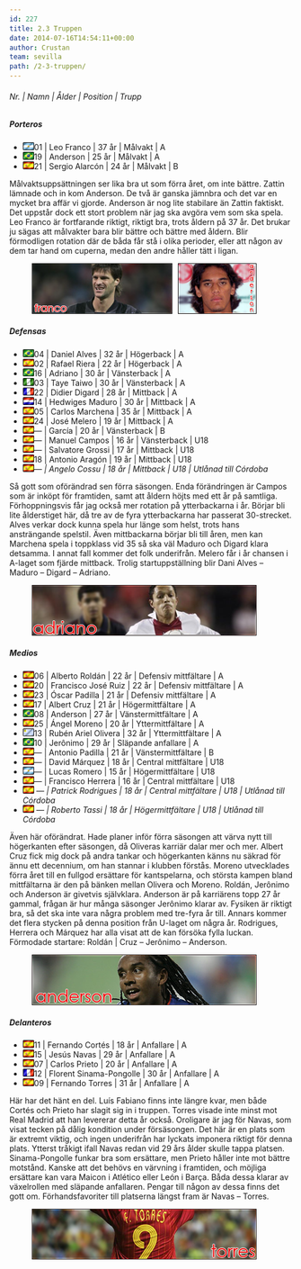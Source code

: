 ```yaml
---
id: 227
title: 2.3 Truppen
date: 2014-07-16T14:54:11+00:00
author: Crustan
team: sevilla
path: /2-3-truppen/
---
```


###### Nr. | Namn | Ålder | Position | Trupp

##### Porteros

- <img class="flag" src="../images/arg.png" />01 | Leo Franco | 37 år | Målvakt | A
- <img class="flag" src="../images/bra.png" />19 | Anderson | 25 år | Målvakt | A
- <img class="flag" src="../images/esp.png" />21 | Sergio Alarcón | 24 år | Målvakt | B

Målvaktsuppsättningen ser lika bra ut som förra året, om inte bättre. Zattin lämnade och in kom Anderson. De två är ganska jämnbra och det var en mycket bra affär vi gjorde. Anderson är nog lite stabilare än Zattin faktiskt. Det uppstår dock ett stort problem när jag ska avgöra vem som ska spela. Leo Franco är fortfarande riktigt, riktigt bra, trots åldern på 37 år. Det brukar ju sägas att målvakter bara blir bättre och bättre med åldern. Blir förmodligen rotation där de båda får stå i olika perioder, eller att någon av dem tar hand om cuperna, medan den andre håller tätt i ligan.

<figure>
  <img src="../images/goalie.png" alt="goalies"  />
</figure>

##### Defensas

- <img class="flag" src="../images/bra.png" />04 | Daniel Alves | 32 år | Högerback | A
- <img class="flag" src="../images/esp.png" />02 | Rafael Riera | 22 år | Högerback | A
- <img class="flag" src="../images/bra.png" />16 | Adriano | 30 år | Vänsterback | A
- <img class="flag" src="../images/nga.png" />03 | Taye Taiwo | 30 år | Vänsterback | A
- <img class="flag" src="../images/fra.png" />22 | Didier Digard | 28 år | Mittback | A
- <img class="flag" src="../images/ned.png" />14 | Hedwiges Maduro | 30 år | Mittback | A
- <img class="flag" src="../images/esp.png" />05 | Carlos Marchena | 35 år | Mittback | A
- <img class="flag" src="../images/esp.png" />24 | José Melero | 19 år | Mittback | A
- <img class="flag" src="../images/esp.png" />— | García | 20 år | Vänsterback | B
- <img class="flag" src="../images/esp.png" />— | Manuel Campos | 16 år | Vänsterback | U18
- <img class="flag" src="../images/esp.png" />— | Salvatore Grossi | 17 år | Mittback | U18
- <img class="flag" src="../images/esp.png" />18 | Antonio Aragón | 19 år | Mittback | U18
- _<img class="flag" src="../images/esp.png" />— | Angelo Cossu | 18 år | Mittback | U18 | Utlånad till Córdoba_

Så gott som oförändrad sen förra säsongen. Enda förändringen är Campos som är inköpt för framtiden, samt att åldern höjts med ett år på samtliga. Förhoppningsvis får jag också mer rotation på ytterbackarna i år. Börjar bli lite ålderstiget här, då tre av de fyra ytterbackarna har passerat 30-strecket. Alves verkar dock kunna spela hur länge som helst, trots hans ansträngande spelstil. Även mittbackarna börjar bli till åren, men kan Marchena spela i toppklass vid 35 så ska väl Maduro och Digard klara detsamma. I annat fall kommer det folk underifrån. Melero får i år chansen i A-laget som fjärde mittback. Trolig startuppställning blir Dani Alves – Maduro – Digard – Adriano.

<figure>
  <img src="../images/adriano2.png" alt="adriano"  />
</figure>

##### Medios

- <img class="flag" src="../images/esp.png" />06 | Alberto Roldán | 22 år | Defensiv mittfältare | A
- <img class="flag" src="../images/esp.png" />20 | Francisco José Ruiz | 22 år | Defensiv mittfältare | A
- <img class="flag" src="../images/esp.png" />23 | Óscar Padilla | 21 år | Defensiv mittfältare | A
- <img class="flag" src="../images/esp.png" />17 | Albert Cruz | 21 år | Högermittfältare | A
- <img class="flag" src="../images/bra.png" />08 | Anderson | 27 år | Vänstermittfältare | A
- <img class="flag" src="../images/esp.png" />25 | Ángel Moreno | 20 år | Yttermittfältare | A
- <img class="flag" src="../images/uru.png" />13 | Rubén Ariel Olivera | 32 år | Yttermittfältare | A
- <img class="flag" src="../images/bra.png" />10 | Jerônimo | 29 år | Släpande anfallare | A
- <img class="flag" src="../images/esp.png" />&#8212; | Antonio Padilla | 21 år | Vänstermittfältare | B
- <img class="flag" src="../images/esp.png" />&#8212; | David Márquez | 18 år | Central mittfältare | U18
- <img class="flag" src="../images/arg.png" />&#8212; | Lucas Romero | 15 år | Högermittfältare | U18
- <img class="flag" src="../images/esp.png" />&#8212; | Francisco Herrera | 16 år | Central mittfältare | U18
- _<img class="flag" src="../images/esp.png" /> &#8212; | Patrick Rodrigues | 18 år | Central mittfältare | U18 | Utlånad till Córdoba_
- _<img class="flag" src="../images/esp.png" /> &#8212; | Roberto Tassi | 18 år | Högermittfältare | U18 | Utlånad till Córdoba_

Även här oförändrat. Hade planer inför förra säsongen att värva nytt till högerkanten efter säsongen, då Oliveras karriär dalar mer och mer. Albert Cruz fick mig dock på andra tankar och högerkanten känns nu säkrad för ännu ett decennium, om han stannar i klubben förstås. Moreno utvecklades förra året till en fullgod ersättare för kantspelarna, och största kampen bland mittfältarna är den på bänken mellan Olivera och Moreno. Roldán, Jerônimo och Anderson är givetvis självklara. Anderson är på karriärens topp 27 år gammal, frågan är hur många säsonger Jerônimo klarar av. Fysiken är riktigt bra, så det ska inte vara några problem med tre-fyra år till. Annars kommer det flera stycken på denna position från U-laget om några år. Rodrigues, Herrera och Márquez har alla visat att de kan försöka fylla luckan. Förmodade startare: Roldán | Cruz – Jerônimo – Anderson.

<figure>
  <img src="../images/anderson.png" alt="anderson"  />
</figure>

##### Delanteros

- <img class="flag" src="../images/esp.png" />11 | Fernando Cortés | 18 år | Anfallare | A
- <img class="flag" src="../images/esp.png" />15 | Jesús Navas | 29 år | Anfallare | A
- <img class="flag" src="../images/esp.png" />07 | Carlos Prieto | 20 år | Anfallare | A
- <img class="flag" src="../images/fra.png" />12 | Florent Sinama-Pongolle | 30 år | Anfallare | A
- <img class="flag" src="../images/esp.png" />09 | Fernando Torres | 31 år | Anfallare | A

Här har det hänt en del. Luís Fabiano finns inte längre kvar, men både Cortés och Prieto har slagit sig in i truppen. Torres visade inte minst mot Real Madrid att han levererar detta år också. Oroligare är jag för Navas, som visat tecken på dålig kondition under försäsongen. Det här är en plats som är extremt viktig, och ingen underifrån har lyckats imponera riktigt för denna plats. Ytterst tråkigt ifall Navas redan vid 29 års ålder skulle tappa platsen. Sinama-Pongolle funkar bra som ersättare, men Prieto håller inte mot bättre motstånd. Kanske att det behövs en värvning i framtiden, och möjliga ersättare kan vara Maicon i Atlético eller León i Barça. Båda dessa klarar av växelrollen med släpande anfallaren. Pengar till någon av dessa finns det gott om. Förhandsfavoriter till platserna längst fram är Navas – Torres.

<figure>
  <img src="../images/torres3.png" alt="torres"  />
</figure>
